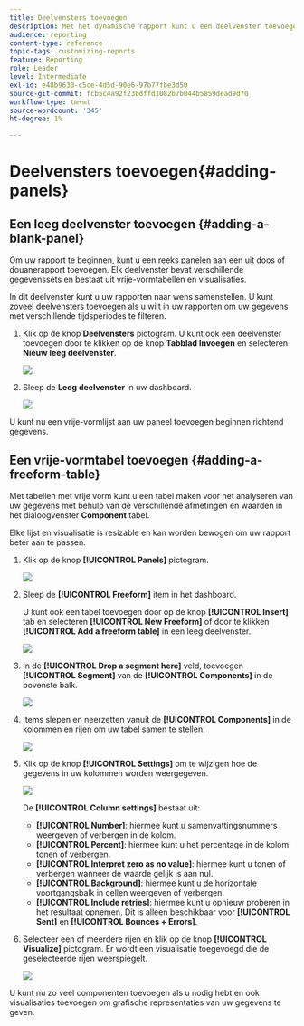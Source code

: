 ```yaml
---
title: Deelvensters toevoegen
description: Met het dynamische rapport kunt u een deelvenster toevoegen om de gegevens beter te filteren op basis van de gekozen tijdsperiode.
audience: reporting
content-type: reference
topic-tags: customizing-reports
feature: Reporting
role: Leader
level: Intermediate
exl-id: e48b9630-c5ce-4d5d-90e6-97b77fbe3d50
source-git-commit: fcb5c4a92f23bdffd1082b7b044b5859dead9d70
workflow-type: tm+mt
source-wordcount: '345'
ht-degree: 1%

---
```


# Deelvensters toevoegen{#adding-panels}

## Een leeg deelvenster toevoegen {#adding-a-blank-panel}

Om uw rapport te beginnen, kunt u een reeks panelen aan een uit doos of douanerapport toevoegen. Elk deelvenster bevat verschillende gegevenssets en bestaat uit vrije-vormtabellen en visualisaties.

In dit deelvenster kunt u uw rapporten naar wens samenstellen. U kunt zoveel deelvensters toevoegen als u wilt in uw rapporten om uw gegevens met verschillende tijdsperiodes te filteren.

1. Klik op de knop **Deelvensters** pictogram. U kunt ook een deelvenster toevoegen door te klikken op de knop **Tabblad Invoegen** en selecteren **Nieuw leeg deelvenster**.

   ![](assets/dynamic_report_panel_1.png)

1. Sleep de **Leeg deelvenster** in uw dashboard.

   ![](assets/dynamic_report_panel.png)

U kunt nu een vrije-vormlijst aan uw paneel toevoegen beginnen richtend gegevens.

## Een vrije-vormtabel toevoegen {#adding-a-freeform-table}

Met tabellen met vrije vorm kunt u een tabel maken voor het analyseren van uw gegevens met behulp van de verschillende afmetingen en waarden in het dialoogvenster **Component** tabel.

Elke lijst en visualisatie is resizable en kan worden bewogen om uw rapport beter aan te passen.

1. Klik op de knop **[!UICONTROL Panels]** pictogram.

   ![](assets/dynamic_report_panel_1.png)

1. Sleep de **[!UICONTROL Freeform]** item in het dashboard.

   U kunt ook een tabel toevoegen door op de knop **[!UICONTROL Insert]** tab en selecteren **[!UICONTROL New Freeform]** of door te klikken **[!UICONTROL Add a freeform table]** in een leeg deelvenster.

   ![](assets/dynamic_report_panel_2.png)

1. In de **[!UICONTROL Drop a segment here]** veld, toevoegen **[!UICONTROL Segment]** van de **[!UICONTROL Components]** in de bovenste balk.

   ![](assets/dynamic_report_panel_3.png)

1. Items slepen en neerzetten vanuit de **[!UICONTROL Components]** in de kolommen en rijen om uw tabel samen te stellen.

   ![](assets/dynamic_report_freeform_3.png)

1. Klik op de knop **[!UICONTROL Settings]** om te wijzigen hoe de gegevens in uw kolommen worden weergegeven.

   ![](assets/dynamic_report_freeform_4.png)

   De **[!UICONTROL Column settings]** bestaat uit:

   * **[!UICONTROL Number]**: hiermee kunt u samenvattingsnummers weergeven of verbergen in de kolom.
   * **[!UICONTROL Percent]**: hiermee kunt u het percentage in de kolom tonen of verbergen.
   * **[!UICONTROL Interpret zero as no value]**: hiermee kunt u tonen of verbergen wanneer de waarde gelijk is aan nul.
   * **[!UICONTROL Background]**: hiermee kunt u de horizontale voortgangsbalk in cellen weergeven of verbergen.
   * **[!UICONTROL Include retries]**: hiermee kunt u opnieuw proberen in het resultaat opnemen. Dit is alleen beschikbaar voor **[!UICONTROL Sent]** en **[!UICONTROL Bounces + Errors]**.

1. Selecteer een of meerdere rijen en klik op de knop **[!UICONTROL Visualize]** pictogram. Er wordt een visualisatie toegevoegd die de geselecteerde rijen weerspiegelt.

   ![](assets/dynamic_report_freeform_5.png)

U kunt nu zo veel componenten toevoegen als u nodig hebt en ook visualisaties toevoegen om grafische representaties van uw gegevens te geven.
